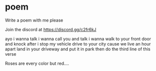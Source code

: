 # poem
Write a poem with me please

Join the discord at https://discord.gg/c2fr6kJ

ayo
i wanna talk
i wanna call you and talk
i wanna walk to your front door and knock
after i stop my vehicle
drive to your city
cause we live an hour apart
land in your driveway and put it in park
then do the third line of this verse

Roses are every color but red....

